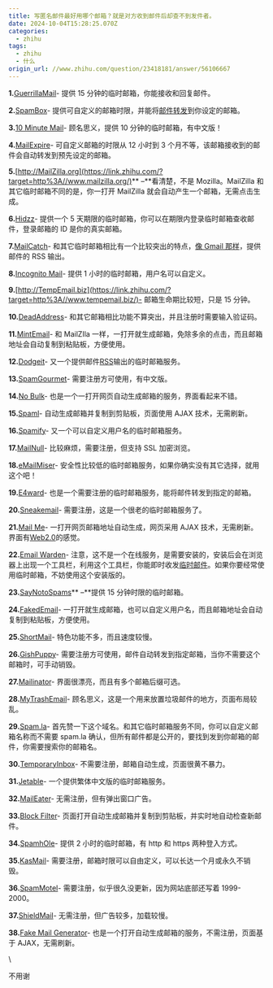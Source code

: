 ```yaml
---
title: 写匿名邮件最好用哪个邮箱？就是对方收到邮件后却查不到发件者。
date: 2024-10-04T15:28:25.070Z
categories:
  - zhihu
tags:
  - zhihu
  - 什么
origin_url: //www.zhihu.com/question/23418181/answer/56106667
---
```

**1.**[GuerrillaMail](https://link.zhihu.com/?target=http%3A//www.guerrillamail.com/)- 提供 15 分钟的临时邮箱，你能接收和回复邮件。

**2.**[SpamBox](https://link.zhihu.com/?target=http%3A//spambox.us/)- 提供可自定义的邮箱时限，并能将[邮件转发](https://zhida.zhihu.com/search?content_id=17849999\&content_type=Answer\&match_order=1\&q=%E9%82%AE%E4%BB%B6%E8%BD%AC%E5%8F%91\&zd_token=eyJhbGciOiJIUzI1NiIsInR5cCI6IkpXVCJ9.eyJpc3MiOiJ6aGlkYV9zZXJ2ZXIiLCJleHAiOjE3MjgyMjg0OTksInEiOiLpgq7ku7bovazlj5EiLCJ6aGlkYV9zb3VyY2UiOiJlbnRpdHkiLCJjb250ZW50X2lkIjoxNzg0OTk5OSwiY29udGVudF90eXBlIjoiQW5zd2VyIiwibWF0Y2hfb3JkZXIiOjEsInpkX3Rva2VuIjpudWxsfQ.bd8qFEcOlFhkLCdiVvqcirarNenJB0D2esgCDmDoxGE\&zhida_source=entity)到你设定的邮箱。

**3.**[10 Minute Mail](https://link.zhihu.com/?target=http%3A//10minutemail.com/)- 顾名思义，提供 10 分钟的临时邮箱，有中文版！

**4.**[MailExpire](https://link.zhihu.com/?target=http%3A//www.mailexpire.com/)- 可自定义邮箱的时限从 12 小时到 3 个月不等，该邮箱接收到的邮件会自动转发到预先设定的邮箱。

**5.**[http://MailZilla.org](https://link.zhihu.com/?target=http%3A//www.mailzilla.org/)** –**看清楚，不是 Mozilla。MailZilla 和其它临时邮箱不同的是，你一打开 MailZilla 就会自动产生一个邮箱，无需点击生成。

**6.**[Hidzz](https://link.zhihu.com/?target=http%3A//hidzz.com/)- 提供一个 5 天期限的临时邮箱，你可以在期限内登录临时邮箱查收邮件，登录邮箱的 ID 是你的真实邮箱。

**7.**[MailCatch](https://link.zhihu.com/?target=http%3A//mailcatch.com/en/)- 和其它临时邮箱相比有一个比较突出的特点，[像 Gmail 那样](https://link.zhihu.com/?target=http%3A//www.kenengba.com/post/408.html)，提供邮件的 RSS 输出。

**8.**[Incognito Mail](https://link.zhihu.com/?target=http%3A//www.incognitomail.com/)- 提供 1 小时的临时邮箱，用户名可以自定义。

**9.**[http://TempEmail.biz](https://link.zhihu.com/?target=http%3A//www.tempemail.biz/)- 邮箱生命期比较短，只是 15 分钟。

**10.**[DeadAddress](https://link.zhihu.com/?target=http%3A//www.deadaddress.com/)- 和其它邮箱相比功能不算突出，并且注册时需要输入验证码。

**11.**[MintEmail](https://link.zhihu.com/?target=http%3A//www.mintemail.com/)- 和 MailZIla 一样，一打开就生成邮箱，免除多余的点击，而且邮箱地址会自动复制到粘贴板，方便使用。

**12.**[Dodgeit](https://link.zhihu.com/?target=http%3A//dodgeit.com/)- 又一个提供邮件[RSS](https://link.zhihu.com/?target=http%3A//www.kenengba.com/index.php%3Ftag%3Drss)输出的临时邮箱服务。

**13.**[SpamGourmet](https://link.zhihu.com/?target=http%3A//www.spamgourmet.com/)- 需要注册方可使用，有中文版。

**14.**[No Bulk](https://link.zhihu.com/?target=http%3A//www.nobulk.com/)- 也是一个一打开网页自动生成邮箱的服务，界面看起来不错。

**15.**[Spaml](https://link.zhihu.com/?target=http%3A//www.spaml.com/)- 自动生成邮箱并复制到剪贴板，页面使用 AJAX 技术，无需刷新。

**16.**[Spamify](https://link.zhihu.com/?target=http%3A//www.spamify.com/)- 又一个可以自定义用户名的临时邮箱服务。

**17.**[MailNull](https://link.zhihu.com/?target=http%3A//mailnull.com/)- 比较麻烦，需要注册，但支持 SSL 加密浏览。

**18.**[eMailMiser](https://link.zhihu.com/?target=http%3A//www.emailmiser.com/)- 安全性比较低的临时邮箱服务，如果你确实没有其它选择，就用这个吧！

**19.**[E4ward](https://link.zhihu.com/?target=http%3A//www.e4ward.com/)- 也是一个需要注册的临时邮箱服务，能将邮件转发到指定的邮箱。

**20.**[Sneakemail](https://link.zhihu.com/?target=http%3A//sneakemail.com/)- 需要注册，这是一个很老的临时邮箱服务了。

**21.**[Mail Me](https://link.zhihu.com/?target=http%3A//www.mailme.lv/)- 一打开网页邮箱地址自动生成，网页采用 AJAX 技术，无需刷新。界面有[Web2.0](https://link.zhihu.com/?target=http%3A//www.kenengba.com/post/382.html)的感觉。

**22.**[Email Warden](https://link.zhihu.com/?target=http%3A//www.emailwarden.com/)- 注意，这不是一个在线服务，是需要安装的，安装后会在浏览器上出现一个工具栏，利用这个工具栏，你能即时收发[临时邮件](https://zhida.zhihu.com/search?content_id=17849999\&content_type=Answer\&match_order=1\&q=%E4%B8%B4%E6%97%B6%E9%82%AE%E4%BB%B6\&zd_token=eyJhbGciOiJIUzI1NiIsInR5cCI6IkpXVCJ9.eyJpc3MiOiJ6aGlkYV9zZXJ2ZXIiLCJleHAiOjE3MjgyMjg0OTksInEiOiLkuLTml7bpgq7ku7YiLCJ6aGlkYV9zb3VyY2UiOiJlbnRpdHkiLCJjb250ZW50X2lkIjoxNzg0OTk5OSwiY29udGVudF90eXBlIjoiQW5zd2VyIiwibWF0Y2hfb3JkZXIiOjEsInpkX3Rva2VuIjpudWxsfQ.Hp5C-QTJf8tX-G_m_1JEaNysg7vwbm0FUWjgX6ecTNw\&zhida_source=entity)。如果你要经常使用临时邮箱，不妨使用这个安装版的。

**23.**[SayNotoSpams](https://link.zhihu.com/?target=http%3A//www.saynotospams.com/)** –**提供 15 分钟时限的临时邮箱。

**24.**[FakedEmail](https://link.zhihu.com/?target=http%3A//www.fakedemail.com/)- 一打开就生成邮箱，也可以自定义用户名，而且邮箱地址会自动复制到粘贴板，方便使用。

**25.**[ShortMail](https://link.zhihu.com/?target=http%3A//www.shortmail.net/)- 特色功能不多，而且速度较慢。

**26.**[GishPuppy](https://link.zhihu.com/?target=http%3A//www.gishpuppy.com/)- 需要注册方可使用，邮件自动转发到指定邮箱，当你不需要这个邮箱时，可手动销毁。

**27.**[Mailinator](https://link.zhihu.com/?target=http%3A//www.mailinator.com/)- 界面很漂亮，而且有多个邮箱后缀可选。

**28.**[MyTrashEmail](https://link.zhihu.com/?target=http%3A//www.mytrashmail.com/)- 顾名思义，这是一个用来放置垃圾邮件的地方，页面布局较乱。

**29.**[Spam.la](https://link.zhihu.com/?target=http%3A//spam.la/)- 首先赞一下这个域名。和其它临时邮箱服务不同，你可以自定义邮箱名称而不需要 spam.la 确认，但所有邮件都是公开的，要找到发到你邮箱的邮件，你需要搜索你的邮箱名。

**30.**[TemporaryInbox](https://link.zhihu.com/?target=http%3A//www.temporaryinbox.com/)- 不需要注册，邮箱自动生成，页面很黄不暴力。

**31.**[Jetable](https://link.zhihu.com/?target=http%3A//www.jetable.org/zh/index)- 一个提供繁体中文版的临时邮箱服务。

**32.**[MailEater](https://link.zhihu.com/?target=http%3A//www.maileater.com/)- 无需注册，但有弹出窗口广告。

**33.**[Block Filter](https://link.zhihu.com/?target=http%3A//www.blockfilter.com/)- 页面打开自动生成邮箱并复制到剪贴板，并实时地自动检查新邮件。

**34.**[SpamhOle](https://link.zhihu.com/?target=http%3A//www.spamhole.com/)- 提供 2 小时的临时邮箱，有 http 和 https 两种登入方式。

**35.**[KasMail](https://link.zhihu.com/?target=http%3A//www.kasmail.com/)- 需要注册，邮箱时限可以自由定义，可以长达一个月或永久不销毁。

**36.**[SpamMotel](https://link.zhihu.com/?target=http%3A//www.spammotel.com/)- 需要注册，似乎很久没更新，因为网站底部还写着 1999-2000。

**37.**[ShieldMail](https://link.zhihu.com/?target=http%3A//www.shieldemail.com/)- 无需注册，但广告较多，加载较慢。

**38.**[Fake Mail Generator](https://link.zhihu.com/?target=http%3A//www.fakemailgenerator.com/)- 也是一个打开自动生成邮箱的服务，不需注册，页面基于 AJAX，无需刷新。

\


不用谢
